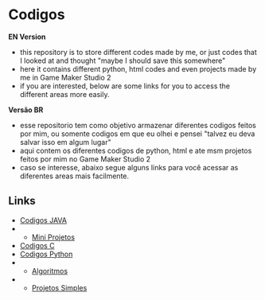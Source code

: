 # Codigos

**EN Version**
- this repository is to store different codes made by me, or just codes that I looked at and thought "maybe I should save this somewhere"</br>
- here it contains different python, html codes and even projects made by me in Game Maker Studio 2</br>
- if you are interested, below are some links for you to access the different areas more easily.</br>

**Versão BR**
- esse repositorio tem como objetivo armazenar diferentes codigos feitos por mim, ou somente codigos em que eu olhei e pensei "talvez eu deva salvar isso em algum lugar"</br>
- aqui contem os diferentes codigos de python, html e ate msm projetos feitos por mim no Game Maker Studio 2</br>
- caso se interesse, abaixo segue alguns links para você acessar as diferentes areas mais facilmente.</br>

## Links

- [Codigos JAVA](https://github.com/GaryLickt/codigos/tree/Faculdade/Codigos_JAVA)</br>
- - [Mini Projetos](https://github.com/GaryLickt/codigos/tree/Faculdade/Codigos_JAVA/Mini_projetos)</br>
- [Codigos C](https://github.com/GaryLickt/codigos/tree/Faculdade/Codigos_C)</br>
- [Codigos Python](https://github.com/GaryLickt/codigos/tree/Faculdade/Codigos_Python)</br>
- - [Algoritmos](https://github.com/GaryLickt/codigos/tree/Faculdade/Codigos_Python/algoritmos)</br>
- - [Projetos Simples](https://github.com/GaryLickt/codigos/tree/Faculdade/Codigos_Python/projetos_simples)</br>

